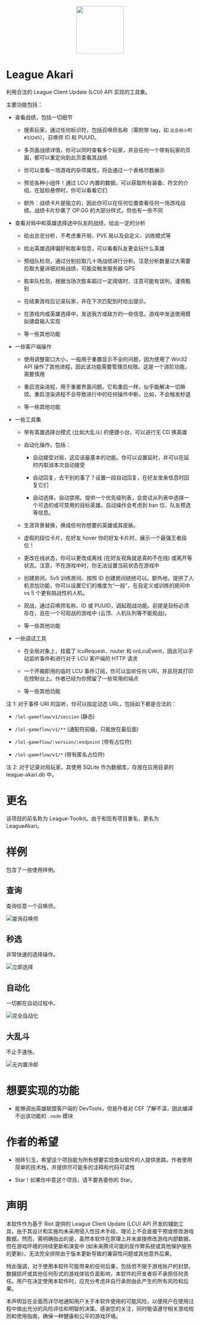 <div align="center">
  <img
    src="https://github.com/Hanxven/LeagueAkari/raw/HEAD/pictures/logo.png"
    width="128"
    height="128"
  />
</div>

# League Akari

利用合法的 League Client Update (LCU) API 实现的工具集。

主要功能包括：

- 查看战绩，包括一切细节

  - 搜索玩家，通过任何标识符，包括召唤师名称（需附带 tag，如 `比企谷小町#33245`）、召唤师 ID 和 PUUID。

  - 多页面战绩详情，你可以同时查看多个玩家，并且任何一个带有玩家的页面，都可以重定向到此页查看其战绩

  - 你可以查看一场游戏的杂项属性，将会通过一个表格尽数展示

  - 预览各种小组件！通过 LCU 内置的数据，可以获取所有装备、符文的介绍，在鼠标悬停时，你可以看看它们

  - 额外：战绩卡片是独立的，因此你可以在任何位置查看任何一场游戏战绩。战绩卡片抄袭了 OP.GG 的大部分样式，但也有一些不同

- 查看对局中和英雄选择途中队友的战绩，给出一定的分析

  - 给出总览分析，不考虑重开局、PVE 局以及自定义、训练模式等

  - 给出英雄选择偏好和胜率信息，可以看看队友更会玩什么英雄

  - 预组队检测，通过分别拉取几十场战绩进行分析。注意分析数量过大需要拉取大量详细对局战绩，可能会触发服务器 QPS

  - 胜率队检测，根据当场次胜率超过一定阈值时，注意可能有误判，谨慎甄别

  - 在结束游戏后记录玩家，并在下次匹配到时给出提示。

  - 在游戏内或英雄选择中，发送我方或敌方的一些信息。游戏中发送使用模拟键盘输入实现

  - 等一些其他功能

- 一些客户端操作

  - 使用调整窗口大小，一般用于重置显示不全的问题，因为使用了 Win32 API 操作了其他进程，因此该功能需要管理员权限。这是一个进阶功能，需要慎用

  - 重启渲染进程，用于重置界面问题。它和重启一样，似乎能解决一切麻烦。重启渲染进程不会导致进行中的任何操作中断，比如，不会触发秒退

  - 等一些其他功能

- 一些工具集

  - 带有英雄选择台模式 (比如大乱斗) 的便捷小台，可以进行无 CD 换英雄

  - 自动化操作，包括：

    - 自动接受对局，这应该最基本的功能。你可以设置延时，并可以在延时内取消本次自动接受

    - 自动回复，去干别的事了？设置一段自动回复，在好友发来信息时回复它们

    - 自动选择，自动禁用。提供一个优先级列表，会尝试从列表中选择一个可选的或可禁用的目标英雄。自动操作会考虑到 ban 位、队友预选等信息。

  - 生涯背景替换，换成任何你想要的英雄或其皮肤。

  - 虚假的段位卡片，在好友 hover 你的好友卡片时，展示一个最强王者段位！

  - 更改在线状态，你可以更改成离线 (在好友视角就是真的不在线) 或离开等状态。注意，不在游戏中时，你无法设置当前状态在游戏中

  - 创建房间，5v5 训练房间、按照 ID 创建房间统统可以。额外地，提供了人机添加功能，你可以设置它们的难度为“一般”，在自定义或训练的房间中 vs 5 个更有挑战性的人机。

  - 观战，通过召唤师名称、ID 或 PUUID，调起观战功能。前提是目标必须存在，且在一个可观战的游戏中 (云顶、人机队列等不能观战)。

  - 等一些其他功能

- 一些调试工具

  - 在全局对象上，挂载了 lcuRequest、router 和 onLcuEvent，因此可以手动监听事件和进行对于 LCU 客户端的 HTTP 请求

  - 一个开箱即用的临时 LCU 事件订阅，你可以监听任何 URI，并且将其打印在控制台上。作者已经为你预留了一些常用的端点

  - 等一些其他功能

注 1: 对于事件 URI 的监听，你可以指定动态 URL，包括如下都是合法的：

- `/lol-gameflow/v1/session` (静态)

- `/lol-gameflow/v1/**` (通配符前缀，只能放在最后面)

- `/lol-gameflow/:version/:endpoint` (带有占位符)

- `/lol-gameflow/v1/*` (带有匿名占位符)

注 2: 对于记录对局玩家，其使用 SQLite 作为数据库，存放在应用目录的 league-akari.db 中。

# 更名

该项目的前名称为 League-Toolkit。由于和现有项目重名，更名为 LeagueAkari。

# 样例

包含了一些使用样例。

## 查询

查询任意一个召唤师。

![查询召唤师](https://github.com/Hanxven/League-Akari/raw/HEAD/pictures/5.gif "查询召唤师")

## 秒选

非常快速的选择操作。

![立即选择](https://github.com/Hanxven/League-Akari/raw/HEAD/pictures/2.gif "立即选择")

## 自动化

一切都在自动过程中。

![完全自动化](https://github.com/Hanxven/League-Akari/raw/HEAD/pictures/3.gif "完全自动化")

## 大乱斗

不止手速快。

![无内置冷却](https://github.com/Hanxven/League-Akari/raw/HEAD/pictures/4.gif "无内置冷却")

# 想要实现的功能

- 能够调出英雄联盟客户端的 DevTools，但是作者对 CEF 了解不深，因此编译不出该功能的 `.node` 模块

# 作者的希望

- 抛砖引玉，希望这个项目能为所有想要实现类似软件的人提供思路。作者使用简单的技术栈，并提供尽可能多的注释和代码可读性

- Star！如果你中意这个项目，请不要吝啬你的 Star。

# 声明

本软件作为基于 Riot 提供的 League Client Update (LCU) API 开发的辅助工具，由于其设计和实施均未采用侵入性技术手段，理论上不会直接干预或修改游戏数据。然而，需明确指出的是，虽然本软件在原理上并未直接修改游戏内部数据，但在游戏环境的持续更新和演变中 (如未来腾讯可能的反作弊系统或其他保护服务的更新)，无法完全排除由于版本更新导致的兼容性问题或其他意外后果。

特此强调，对于使用本软件可能带来的任何后果，包括但不限于游戏账户的封禁、数据损坏或其他任何形式的游戏体验负面影响，本软件的开发者将不承担任何责任。用户在决定使用本软件时，应充分考虑并自行承担由此产生的所有风险和后果。

本声明旨在全面而详尽地通知用户关于本软件使用的可能风险，以便用户在使用过程中做出充分的风险评估和明智的决策。感谢您的关注，同时敬请遵守相关游戏规则和使用指南，确保一种健康和公平的游戏环境。